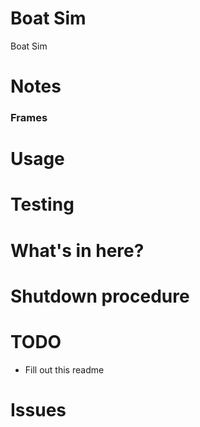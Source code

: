 Boat Sim
==========

Boat Sim



# Notes



### Frames



# Usage


# Testing


# What's in here?


# Shutdown procedure


# TODO

- Fill out this readme

# Issues


